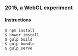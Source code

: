 ### 2015, a WebGL experiment

#### Instructions

    $ npm install
    $ bower install
    $ gulp build
    $ gulp bundle
    $ gulp serve
